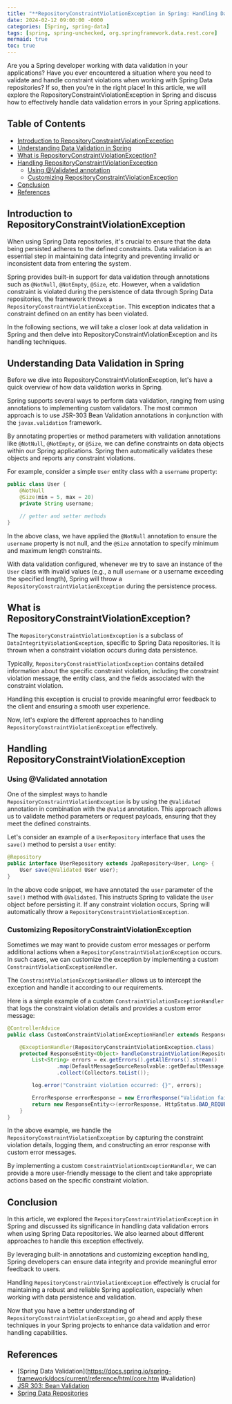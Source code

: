 ```yaml
---
title: "**RepositoryConstraintViolationException in Spring: Handling Data Validation Errors**"
date: 2024-02-12 09:00:00 -0000
categories: [Spring, spring-data]
tags: [spring, spring-unchecked, org.springframework.data.rest.core]
mermaid: true
toc: true
---
```



Are you a Spring developer working with data validation in your applications? Have you ever encountered a situation where you need to validate and handle constraint violations when working with Spring Data repositories? If so, then you're in the right place! In this article, we will explore the RepositoryConstraintViolationException in Spring and discuss how to effectively handle data validation errors in your Spring applications.

## **Table of Contents**

- [Introduction to RepositoryConstraintViolationException](#introduction-to-repositoryconstraintviolationexception)
- [Understanding Data Validation in Spring](#understanding-data-validation-in-spring)
- [What is RepositoryConstraintViolationException?](#what-is-repositoryconstraintviolationexception)
- [Handling RepositoryConstraintViolationException](#handling-repositoryconstraintviolationexception)
    - [Using @Validated annotation](#using-validated-annotation)
    - [Customizing RepositoryConstraintViolationException](#customizing-repositoryconstraintviolationexception)
- [Conclusion](#conclusion)
- [References](#references)

## **Introduction to RepositoryConstraintViolationException**

When using Spring Data repositories, it's crucial to ensure that the data being persisted adheres to the defined constraints. Data validation is an essential step in maintaining data integrity and preventing invalid or inconsistent data from entering the system.

Spring provides built-in support for data validation through annotations such as `@NotNull`, `@NotEmpty`, `@Size`, etc. However, when a validation constraint is violated during the persistence of data through Spring Data repositories, the framework throws a `RepositoryConstraintViolationException`. This exception indicates that a constraint defined on an entity has been violated.

In the following sections, we will take a closer look at data validation in Spring and then delve into RepositoryConstraintViolationException and its handling techniques.

## **Understanding Data Validation in Spring**

Before we dive into RepositoryConstraintViolationException, let's have a quick overview of how data validation works in Spring.

Spring supports several ways to perform data validation, ranging from using annotations to implementing custom validators. The most common approach is to use JSR-303 Bean Validation annotations in conjunction with the `javax.validation` framework.

By annotating properties or method parameters with validation annotations like `@NotNull`, `@NotEmpty`, or `@Size`, we can define constraints on data objects within our Spring applications. Spring then automatically validates these objects and reports any constraint violations.

For example, consider a simple `User` entity class with a `username` property:

```java
public class User {
    @NotNull
    @Size(min = 5, max = 20)
    private String username;

    // getter and setter methods
}
```

In the above class, we have applied the `@NotNull` annotation to ensure the `username` property is not null, and the `@Size` annotation to specify minimum and maximum length constraints.

With data validation configured, whenever we try to save an instance of the `User` class with invalid values (e.g., a null `username` or a username exceeding the specified length), Spring will throw a `RepositoryConstraintViolationException` during the persistence process.

## **What is RepositoryConstraintViolationException?**

The `RepositoryConstraintViolationException` is a subclass of `DataIntegrityViolationException`, specific to Spring Data repositories. It is thrown when a constraint violation occurs during data persistence.

Typically, `RepositoryConstraintViolationException` contains detailed information about the specific constraint violation, including the constraint violation message, the entity class, and the fields associated with the constraint violation.

Handling this exception is crucial to provide meaningful error feedback to the client and ensuring a smooth user experience.

Now, let's explore the different approaches to handling `RepositoryConstraintViolationException` effectively.

## **Handling RepositoryConstraintViolationException**

### Using @Validated annotation

One of the simplest ways to handle `RepositoryConstraintViolationException` is by using the `@Validated` annotation in combination with the `@Valid` annotation. This approach allows us to validate method parameters or request payloads, ensuring that they meet the defined constraints.

Let's consider an example of a `UserRepository` interface that uses the `save()` method to persist a `User` entity:

```java
@Repository
public interface UserRepository extends JpaRepository<User, Long> {
    User save(@Validated User user);
}
```

In the above code snippet, we have annotated the `user` parameter of the `save()` method with `@Validated`. This instructs Spring to validate the `User` object before persisting it. If any constraint violation occurs, Spring will automatically throw a `RepositoryConstraintViolationException`.

### Customizing RepositoryConstraintViolationException

Sometimes we may want to provide custom error messages or perform additional actions when a `RepositoryConstraintViolationException` occurs. In such cases, we can customize the exception by implementing a custom `ConstraintViolationExceptionHandler`.

The `ConstraintViolationExceptionHandler` allows us to intercept the exception and handle it according to our requirements.

Here is a simple example of a custom `ConstraintViolationExceptionHandler` that logs the constraint violation details and provides a custom error message:

```java
@ControllerAdvice
public class CustomConstraintViolationExceptionHandler extends ResponseEntityExceptionHandler {

    @ExceptionHandler(RepositoryConstraintViolationException.class)
    protected ResponseEntity<Object> handleConstraintViolation(RepositoryConstraintViolationException ex) {
        List<String> errors = ex.getErrors().getAllErrors().stream()
                .map(DefaultMessageSourceResolvable::getDefaultMessage)
                .collect(Collectors.toList());

        log.error("Constraint violation occurred: {}", errors);

        ErrorResponse errorResponse = new ErrorResponse("Validation failed", errors);
        return new ResponseEntity<>(errorResponse, HttpStatus.BAD_REQUEST);
    }
}
```

In the above example, we handle the `RepositoryConstraintViolationException` by capturing the constraint violation details, logging them, and constructing an error response with custom error messages.

By implementing a custom `ConstraintViolationExceptionHandler`, we can provide a more user-friendly message to the client and take appropriate actions based on the specific constraint violation.

## **Conclusion**

In this article, we explored the `RepositoryConstraintViolationException` in Spring and discussed its significance in handling data validation errors when using Spring Data repositories. We also learned about different approaches to handle this exception effectively.

By leveraging built-in annotations and customizing exception handling, Spring developers can ensure data integrity and provide meaningful error feedback to users.

Handling `RepositoryConstraintViolationException` effectively is crucial for maintaining a robust and reliable Spring application, especially when working with data persistence and validation.

Now that you have a better understanding of `RepositoryConstraintViolationException`, go ahead and apply these techniques in your Spring projects to enhance data validation and error handling capabilities.

## **References**

- [Spring Data Validation](https://docs.spring.io/spring-framework/docs/current/reference/html/core.htm
l#validation)
- [JSR 303: Bean Validation](https://beanvalidation.org/)
- [Spring Data Repositories](https://docs.spring.io/spring-data/data-commons/docs/current/reference/html/#repositories)